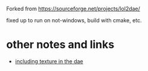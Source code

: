 Forked from https://sourceforge.net/projects/lol2dae/

fixed up to run on not-windows, build with cmake, etc.

# other notes and links

* [including texture in the dae](https://stackoverflow.com/questions/12223364/including-texture-files-into-the-collada-file)



